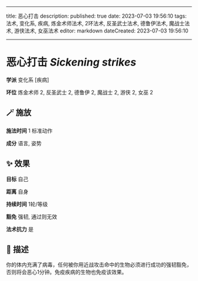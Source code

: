 
---
title: 恶心打击
description: 
published: true
date: 2023-07-03 19:56:10
tags: 法术, 变化系, 疾病, 炼金术师法术, 2环法术, 反圣武士法术, 德鲁伊法术, 魔战士法术, 游侠法术, 女巫法术
editor: markdown
dateCreated: 2023-07-03 19:56:10

---

# **恶心打击** *Sickening strikes*

**学派** 变化系 \[疾病\] 

**环位** 炼金术师 2, 反圣武士 2, 德鲁伊 2, 魔战士 2, 游侠 2, 女巫 2

## 🪄 施放

**施法时间** 1 标准动作

**成分** 语言, 姿势

## ✨ 效果 

**目标** 自己 

**距离** 自身  

**持续时间** 1轮/等级 

**豁免** 强韧, 通过则无效

**法术抗力** 是

## 📖 描述

你的体内充满了病毒，任何被你用近战攻击命中的生物必须进行成功的强韧豁免，否则将会恶心1分钟。免疫疾病的生物也免疫该效果。
    
